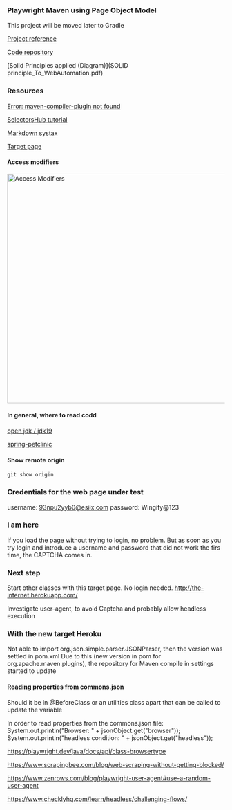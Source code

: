 ### Playwright Maven using Page Object Model ###

This project will be moved later to Gradle


[Project reference](https://www.youtube.com/watch?v=DyiZnpdDTM4)

[Code repository](https://github.com/PramodDutta/PlaywrightJavaPOM)


[Solid Principles applied (Diagram)](SOLID principle_To_WebAutomation.pdf)



### Resources ###
[Error: maven-compiler-plugin not found](https://stackoverflow.com/questions/60120587/maven-compiler-plugin-not-found)

[SelectorsHub tutorial](https://www.youtube.com/watch?v=Iqp0qh3Up44&list=PLmRg3gEG2XIZRnlY0x0yhBFJSHsdWcSuz&index=3)

[Markdown systax](https://www.markdownguide.org/basic-syntax/)

[Target page](https://app.vwo.com/#/login)

#### Access modifiers ####
<img width="530" alt="Access Modifiers" src="C:\Users\lourd\Documents\Lenovo_D\Lourdes\practicando\Practices\Java\playwrightJava\pwjmavenpom\AccessModifiers.png">



#### In general, where to read codd ####

[open jdk / jdk19](https://github.com/openjdk/jdk19/tree/master/src/java.base/share/classes/java)

[spring-petclinic](https://github.com/spring-projects/spring-petclinic)

#### Show remote origin ####
```
git show origin
```

### Credentials for the web page under test ###
username: 93npu2yyb0@esiix.com 
password: Wingify@123


### I am here ###

If you load the page without trying to login, no problem.
But as soon as you try login and introduce a username and password that did not work the firs time, the CAPTCHA comes in.


### Next step ###

Start other classes with this target page. No login needed.
http://the-internet.herokuapp.com/

Investigate user-agent, to avoid Captcha and probably allow headless execution

### With the new target Heroku ###

Not able to import org.json.simple.parser.JSONParser, then the version was settled in pom.xml
Due to this (new version in pom for org.apache.maven.plugins), the repository for Maven compile in settings started to update

#### Reading properties from commons.json ####
Should it be in @BeforeClass or an utilities class apart that can be called to update the variable

In order to read properties from the commons.json file:
System.out.println("Browser: " + jsonObject.get("browser"));
System.out.println("headless condition: " + jsonObject.get("headless"));



https://playwright.dev/java/docs/api/class-browsertype

https://www.scrapingbee.com/blog/web-scraping-without-getting-blocked/

https://www.zenrows.com/blog/playwright-user-agent#use-a-random-user-agent

https://www.checklyhq.com/learn/headless/challenging-flows/


